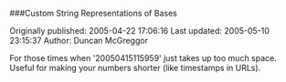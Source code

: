 ###Custom String Representations of Bases

Originally published: 2005-04-22 17:06:16
Last updated: 2005-05-10 23:15:37
Author: Duncan McGreggor

For those times when '20050415115959' just takes up too much space. Useful for making your numbers shorter (like timestamps in URLs).